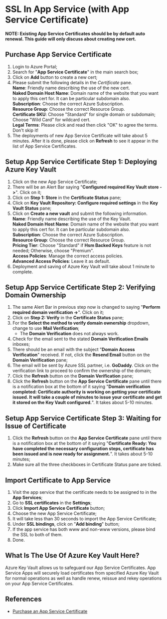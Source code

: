 # SSL In App Service (with App Service Certificate)
**NOTE: Existing App Service Certificates should be by default auto renewal. This guide will only discuss about creating new cert.**

## Purchase App Service Certificate
 1. Login to Azure Portal;
 2. Search for "**App Service Certificate**" in the main search box;
 3. Click on **Add** button to create a new cert;
 4. Please submit the following details in the *Certificate* pane.    
    **Name**: Friendly name describing the use of the new cert.    
    **Naked Domain Host Name**: Domain name of the website that you want to apply this cert for. It can be particular subdomain also.    
    **Subscription**: Choose the correct Azure Subscription.    
    **Resource Group**: Choose the correct Resource Group.    
    **Certificate SKU**: Choose "Standard" for single domain or subdomain; Choose "Wild Card" for wildcard cert.    
    **Legal Terms**: Please click and read then click "OK" to agree the terms. Don't skip it!
 5. The deployments of new App Service Certificate will take about 5 minutes. After it is done, please click on **Refresh** to see it appear in the list of App Service Certificates.
 
## Setup App Service Certificate Step 1: Deploying Azure Key Vault
 1. Click on the new App Service Certificate;
 2. There will be an Alert Bar saying "**Configured required Key Vault store ->**". Click on it;
 3. Click on **Step 1: Store** in the **Certificate Status** pane;
 4. Click on **Key Vault Repository: Configure required settings** in the **Key Vault Status** pane;
 5. Click on **Create a new vault** and submit the following information.    
    **Name**: Friendly name describing the use of the Key Vault.    
    **Naked Domain Host Name**: Domain name of the website that you want to apply this cert for. It can be particular subdomain also.    
    **Subscription**: Choose the correct Azure Subscription.    
    **Resource Group**: Choose the correct Resource Group.    
    **Pricing Tier**: Choose "Standard" if **Hsm Backed Keys** feature is not needed; Otherwise, choose "Premium".    
    **Access Policies**: Manage the correct access policies.     
    **Advanced Access Policies**: Leave it as default.
 6. Deployment and saving of Azure Key Vault will take about 1 minute to complete.
 
## Setup App Service Certificate Step 2: Verifying Domain Ownership
 1. The same Alert Bar in previous step now is changed to saying "**Perform required domain verification ->**". Click on it;
 2. Click on **Step 2: Verify** in the **Certificate Status** pane;
 3. For the **Select the method to verify domain ownership** dropdown, change to use **Mail Verification**;
    - The **Domain Verification** does not always work.
 4. Check for the email sent to the stated **Domain Verification Emails** inboxes;
 5. There should be an email with the subject "**Domain Access Verification**" received. If not, click the **Resend Email** button on the **Domain Verification** pane;
 6. The email will be sent by Azure SSL partner, i.e. **GoDaddy**. Click on the verification link to proceed to confirm the ownership of the domain;
 7. Click the **Refresh** button on the **Domain Verification** pane;
 8. Click the **Refresh** button on the **App Service Certificate** pane until there is a notification box at the bottom of it saying "**Domain verification completed: Certificate authority is working on getting your certificate issued. It will take a couple of minutes to issue your certificate and get it stored on the Key Vault configured.**". It takes about 5-10 minutes.
 
## Setup App Service Certificate Step 3: Waiting for Issue of Certificate
 1. Click the **Refresh** button on the **App Service Certificate** pane until there is a notification box at the bottom of it saying "**Certificate Ready: You have completed the necessary configuration steps, certificate has been issued and is now ready for assignment.**". It takes about 5-10 minutes;
 2. Make sure all the three checkboxes in Certificate Status pane are ticked.
 
## Import Certificate to App Service
 1. Visit the app service that the certificate needs to be assigned to in the **App Services**;
 2. Go to **SSL certificates** in the **Settings**;
 3. Click **Import App Service Certificate** button;
 4. Choose the new App Service Certificate;
 5. It will take less than 30 seconds to import the App Service Certificate;
 6. Under **SSL bindings**, click on "**Add binding**" button;
 7. If the app service has both www and non-www versions, please bind the SSL to both of them.
 8. Done.
 
## What Is The Use Of Azure Key Vault Here?
Azure Key Vault allows us to safeguard our App Service Certificates. App Service Apps will securely load certificates from specified Azure Key Vault for normal operations as well as handle renew, reissue and rekey operations on your App Service Certificates.

## References
 - [Purchase an App Service Certificate](https://channel9.msdn.com/blogs/Azure-App-Service-Self-Help/Purchase-an-App-Service-Certificate)
